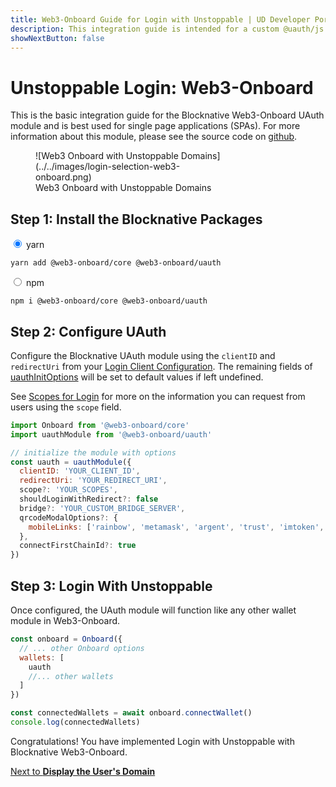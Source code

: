 ```yaml
---
title: Web3-Onboard Guide for Login with Unstoppable | UD Developer Portal
description: This integration guide is intended for a custom @uauth/js integration, with ethereum provider, using the Blocknative UAuth module.
showNextButton: false
---
```


#  Unstoppable Login: Web3-Onboard

This is the basic integration guide for the Blocknative Web3-Onboard UAuth module and is best used for single page applications (SPAs). For more information about this module, please see the source code on [github](https://github.com/blocknative/web3-onboard/tree/v2-web3-onboard-develop/packages/uauth).

<figure>
<div style="width:70%;">
![Web3 Onboard with Unstoppable Domains](../../images/login-selection-web3-onboard.png)
</div>
<figcaption>Web3 Onboard with Unstoppable Domains</figcaption>
</figure>

## Step 1: Install the Blocknative Packages

<div class="tabs" style="min-height: 6em;">
<div class="tab">
<input type="radio" id="tab-1" name="tab-group-1" checked>
<label for="tab-1">yarn</label>
<div class="tab-content">

```shell
yarn add @web3-onboard/core @web3-onboard/uauth
```

</div>
</div>
<div class="tab">
<input type="radio" id="tab-2" name="tab-group-1">
<label for="tab-2">npm</label>
<div class="tab-content">

```shell
npm i @web3-onboard/core @web3-onboard/uauth
```

</div>
</div>
</div>

## Step 2: Configure UAuth

Configure the Blocknative UAuth module using the `clientID` and `redirectUri` from your [Login Client Configuration](../../login-integration-guides/login-client-configuration). The remaining fields of [uauthInitOptions](../../libraries/web3-onboard-uauth#uauthinitoptions) will be set to default values if left undefined. 

See [Scopes for Login](../../scopes-for-login) for more on the information you can request from users using the `scope` field.

``` javascript
import Onboard from '@web3-onboard/core'
import uauthModule from '@web3-onboard/uauth'

// initialize the module with options
const uauth = uauthModule({
  clientID: 'YOUR_CLIENT_ID',
  redirectUri: 'YOUR_REDIRECT_URI',
  scope?: 'YOUR_SCOPES',
  shouldLoginWithRedirect?: false
  bridge?: 'YOUR_CUSTOM_BRIDGE_SERVER',
  qrcodeModalOptions?: {
    mobileLinks: ['rainbow', 'metamask', 'argent', 'trust', 'imtoken', 'pillar']
  },
  connectFirstChainId?: true
})
```

## Step 3: Login With Unstoppable

Once configured, the UAuth module will function like any other wallet module in Web3-Onboard.

``` javascript
const onboard = Onboard({
  // ... other Onboard options
  wallets: [
    uauth
    //... other wallets
  ]
})

const connectedWallets = await onboard.connectWallet()
console.log(connectedWallets)
```

<div class="admonition success">
Congratulations!
You have implemented Login with Unstoppable with Blocknative Web3-Onboard.
</div>

[Next to **Display the User's Domain**](../../get-started-login#step-3-display-the-users-domain)
